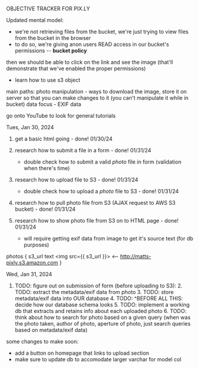 OBJECTIVE TRACKER FOR PIX.LY

Updated mental model:
- we're not retrieving files from the bucket, we're just trying to view files from the bucket in the browser
- to do so, we're giving anon users READ access in our bucket's permissions -- **bucket policy**

then we should be able to click on the link and see the image (that'll demonstrate that we've enabled the proper permissions)


- learn how to use s3 object


main paths:
photo manipulation - ways to download the image, store it on server so that you can make changes to it (you can't manipulate it while in bucket)
data focus - EXIF data

go onto YouTube to look for general tutorials



Tues, Jan 30, 2024
1. get a basic html going - done! 01/30/24
2. research how to submit a file in a form - done! 01/31/24
    - double check how to submit a valid *photo* file in form (validation when there's time)
3. research how to upload file to S3 - done! 01/31/24
    - double check how to upload a *photo* file to S3 - done! 01/31/24


4. research how to pull photo file from S3 (AJAX request to AWS S3 bucket) - done! 01/31/24
5. research how to show photo file from S3 on to HTML page - done! 01/31/24
    - will require getting exif data from image to get it's source text (for db purposes)

photos {
    s3_url text                     <img src={{ s3_url }}>          <-- http://matts-pixly.s3.amazon.com
}



Wed, Jan 31, 2024

1. TODO: figure out on submission of form (before uploading to S3):
    2. TODO: extract the metadata/exif data from photo
    3. TODO: store metadata/exif data into OUR database
    4. TODO: ^BEFORE ALL THIS: decide how our database schema looks
    5. TODO: implement a working db that extracts and retains info about each uploaded photo
    6. TODO: think about how to search for photo based on a given query (when was the photo taken, author of photo, aperture of photo, just search queries based on metadata/exif data)


some changes to make soon:
- add a button on homepage that links to upload section
- make sure to update db to accomodate larger varchar for model col